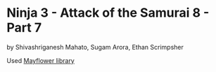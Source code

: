 # Ninja 3 - Attack of the Samurai 8 - Part 7

by Shivashriganesh Mahato, Sugam Arora, Ethan Scrimpsher

Used [Mayflower library](https://drive.google.com/file/d/0BxL31h7FBnpGY2RoNHB0UlJDdTQ/view)
